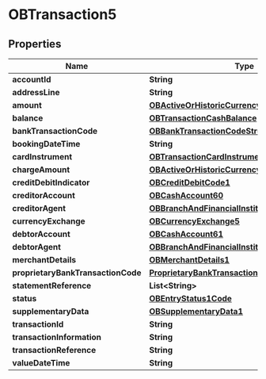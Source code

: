 
# OBTransaction5

## Properties
Name | Type | Description | Notes
------------ | ------------- | ------------- | -------------
**accountId** | **String** |  | 
**addressLine** | **String** |  |  [optional]
**amount** | [**OBActiveOrHistoricCurrencyAndAmount7**](OBActiveOrHistoricCurrencyAndAmount7.md) |  | 
**balance** | [**OBTransactionCashBalance**](OBTransactionCashBalance.md) |  |  [optional]
**bankTransactionCode** | [**OBBankTransactionCodeStructure1**](OBBankTransactionCodeStructure1.md) |  |  [optional]
**bookingDateTime** | **String** |  | 
**cardInstrument** | [**OBTransactionCardInstrument1**](OBTransactionCardInstrument1.md) |  |  [optional]
**chargeAmount** | [**OBActiveOrHistoricCurrencyAndAmount8**](OBActiveOrHistoricCurrencyAndAmount8.md) |  |  [optional]
**creditDebitIndicator** | [**OBCreditDebitCode1**](OBCreditDebitCode1.md) |  | 
**creditorAccount** | [**OBCashAccount60**](OBCashAccount60.md) |  |  [optional]
**creditorAgent** | [**OBBranchAndFinancialInstitutionIdentification60**](OBBranchAndFinancialInstitutionIdentification60.md) |  |  [optional]
**currencyExchange** | [**OBCurrencyExchange5**](OBCurrencyExchange5.md) |  |  [optional]
**debtorAccount** | [**OBCashAccount61**](OBCashAccount61.md) |  |  [optional]
**debtorAgent** | [**OBBranchAndFinancialInstitutionIdentification61**](OBBranchAndFinancialInstitutionIdentification61.md) |  |  [optional]
**merchantDetails** | [**OBMerchantDetails1**](OBMerchantDetails1.md) |  |  [optional]
**proprietaryBankTransactionCode** | [**ProprietaryBankTransactionCodeStructure1**](ProprietaryBankTransactionCodeStructure1.md) |  |  [optional]
**statementReference** | **List&lt;String&gt;** |  |  [optional]
**status** | [**OBEntryStatus1Code**](OBEntryStatus1Code.md) |  | 
**supplementaryData** | [**OBSupplementaryData1**](OBSupplementaryData1.md) |  |  [optional]
**transactionId** | **String** |  |  [optional]
**transactionInformation** | **String** |  |  [optional]
**transactionReference** | **String** |  |  [optional]
**valueDateTime** | **String** |  |  [optional]



